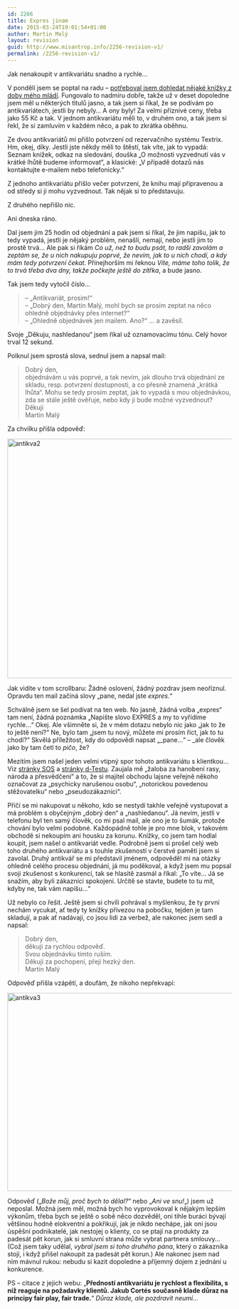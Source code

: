 ```yaml
---
id: 2266
title: Expres jinam
date: 2015-03-24T19:01:54+01:00
author: Martin Malý
layout: revision
guid: http://www.misantrop.info/2256-revision-v1/
permalink: /2256-revision-v1/
---
```

Jak nenakoupit v antikvariátu snadno a rychle&#8230;

<!--more-->

V pondělí jsem se poptal na radu &#8211; [potřeboval jsem dohledat nějaké knížky z doby mého mládí](http://kcc.misantrop.info/2015/03/23/antikvariat/). Fungovalo to nadmíru dobře, takže už v deset dopoledne jsem měl u některých titulů jasno, a tak jsem si říkal, že se podívám po antikvariátech, jestli by nebyly&#8230; A ony byly! Za velmi příznivé ceny, třeba jako 55 Kč a tak. V jednom antikvariátu měli to, v druhém ono, a tak jsem si řekl, že si zamluvím v každém něco, a pak to zkrátka oběhnu.

Ze dvou antikvariátů mi přišlo potvrzení od rezervačního systému Textrix. Hm, okej, díky. Jestli jste někdy měli to štěstí, tak víte, jak to vypadá: Seznam knížek, odkaz na sledování, douška &#8222;O možnosti vyzvednutí vás v krátké lhůtě budeme informovat&#8220;, a klasické: &#8222;V případě dotazů nás kontaktujte e-mailem nebo telefonicky.&#8220;

Z jednoho antikvariátu přišlo večer potvrzení, že knihu mají připravenou a od středy si ji mohu vyzvednout. Tak nějak si to představuju.

Z druhého nepřišlo nic.

Ani dneska ráno.

Dal jsem jim 25 hodin od objednání a pak jsem si říkal, že jim napíšu, jak to tedy vypadá, jestli je nějaký problém, nenašli, nemají, nebo jestli jim to prostě trvá&#8230; Ale pak si říkám _Co už, než to budu psát, to radši zavolám a zeptám se, že u nich nakupuju poprvé, že nevím, jak to u nich chodí, a kdy mám tedy potvrzení čekat_. Přinejhorším mi řeknou _Víte, máme toho tolik, že to trvá třeba dva dny, takže počkejte ještě do zítřka_, a bude jasno.

Tak jsem tedy vytočil číslo&#8230;

> &#8211; &#8222;Antikvariát, prosim!&#8220;  
> &#8211; &#8222;Dobrý den, Martin Malý, mohl bych se prosím zeptat na něco ohledně objednávky přes internet?&#8220;  
> &#8211; &#8222;Ohledně objednávek jen mailem. Ano?&#8220; &#8230; a zavěsil.

Svoje &#8222;Děkuju, nashledanou&#8220; jsem říkal už oznamovacímu tónu. Celý hovor trval 12 sekund.

Polknul jsem sprostá slova, sednul jsem a napsal mail:

> <span data-reactid=".2yz.1:3:1:$comment10152783397467496_10152783426467496:0.0.$right.0.$left.0.0.1.$comment-body.0.0"><span data-reactid=".2yz.1:3:1:$comment10152783397467496_10152783426467496:0.0.$right.0.$left.0.0.1.$comment-body.0.0.$end:0:$4:0">Dobrý den,</span></span><span data-reactid=".2yz.1:3:1:$comment10152783397467496_10152783426467496:0.0.$right.0.$left.0.0.1.$comment-body.0.3"><span data-reactid=".2yz.1:3:1:$comment10152783397467496_10152783426467496:0.0.$right.0.$left.0.0.1.$comment-body.0.3.0"><br data-reactid=".2yz.1:3:1:$comment10152783397467496_10152783426467496:0.0.$right.0.$left.0.0.1.$comment-body.0.3.0.$end:0:$1:0" /><span data-reactid=".2yz.1:3:1:$comment10152783397467496_10152783426467496:0.0.$right.0.$left.0.0.1.$comment-body.0.3.0.$end:0:$2:0">objednávám u vás poprvé, a tak nevím, jak dlouho trvá objednání ze skladu, resp. potvrzení dostupnosti, a co přesně znamená „krátká lhůta“. Mohu se tedy prosím zeptat, jak to vypadá s mou objednávkou, zda se stále ještě ověřuje, nebo kdy ji bude možné vyzvednout? </span><br data-reactid=".2yz.1:3:1:$comment10152783397467496_10152783426467496:0.0.$right.0.$left.0.0.1.$comment-body.0.3.0.$end:0:$3:0" /><span data-reactid=".2yz.1:3:1:$comment10152783397467496_10152783426467496:0.0.$right.0.$left.0.0.1.$comment-body.0.3.0.$end:0:$4:0">Děkuji</span><br data-reactid=".2yz.1:3:1:$comment10152783397467496_10152783426467496:0.0.$right.0.$left.0.0.1.$comment-body.0.3.0.$end:0:$5:0" /><span data-reactid=".2yz.1:3:1:$comment10152783397467496_10152783426467496:0.0.$right.0.$left.0.0.1.$comment-body.0.3.0.$end:0:$6:0">Martin Malý</span></span></span>

Za chvilku přišla odpověď:

[<img class="aligncenter size-full wp-image-2258" src="http://www.misantrop.info/wp-content/uploads/2015/03/antikva2.png" alt="antikva2" width="643" height="538" srcset="https://www.misantrop.info/wp-content/uploads/2015/03/antikva2.png 643w, https://www.misantrop.info/wp-content/uploads/2015/03/antikva2-200x167.png 200w, https://www.misantrop.info/wp-content/uploads/2015/03/antikva2-500x418.png 500w" sizes="(max-width: 643px) 100vw, 643px" />](http://www.misantrop.info/wp-content/uploads/2015/03/antikva2.png)

Jak vidíte v tom scrollbaru: Žádné oslovení, žádný pozdrav jsem neoříznul. Opravdu ten mail začíná slovy &#8222;pane, nedal jste _expres._&#8220;

Schválně jsem se šel podívat na ten web. No jasně, žádná volba &#8222;expres&#8220; tam není, žádná poznámka &#8222;Napište slovo EXPRES a my to vyřídíme rychle&#8230;&#8220; Okej. Ale všimněte si, že v mém dotazu nebylo nic jako &#8222;jak to že to ještě není?&#8220; Ne, bylo tam &#8222;jsem tu nový, můžete mi prosím říct, jak to tu chodí?&#8220; Skvělá příležitost, kdy do odpovědi napsat &#8222;_pane&#8230;&#8220; &#8211; _ale člověk jako by tam četl to _pičo_, že?

Mezitím jsem našel jeden velmi vtipný spor tohoto antikvariátu s klientkou&#8230; Viz [stránky SOS](http://www.asociace-sos.cz/spotrebitelska-zkusenost-antikvariat-11-antikvariat11-cz/) a [stránky d-Testu](http://www.vasestiznosti.cz/stiznost/2487/odepreni-prava-na-vraceni-zbozi-zakoupene-na-dalku-v-zakonne-lhute-arogance-a-zastrasovani-prodejcem). Zaujala mě &#8222;žaloba za hanobení rasy, národa a přesvědčení&#8220; a to, že si majitel obchodu lajsne veřejně někoho označovat za &#8222;psychicky narušenou osobu&#8220;, &#8222;notorickou povedenou stěžovatelku&#8220; nebo &#8222;pseudozákaznici&#8220;.

Příčí se mi nakupovat u někoho, kdo se nestydí takhle veřejně vystupovat a má problém s obyčejným &#8222;dobrý den&#8220; a &#8222;nashledanou&#8220;. Já nevím, jestli v telefonu byl ten samý člověk, co mi psal mail, ale ono je to šumák, protože chování bylo velmi podobné. Každopádně tohle je pro mne blok, v takovém obchodě si nekoupím ani housku za korunu. Knížky, co jsem tam hodlal koupit, jsem našel o antikvariát vedle. Podrobně jsem si prošel celý web toho druhého antikvariátu a s touhle zkušeností v čerstvé paměti jsem si zavolal. Druhý antikvář se mi představil jménem, odpověděl mi na otázky ohledně celého procesu objednání, já mu poděkoval, a když jsem mu popsal svoji zkušenost s konkurencí, tak se hlasitě zasmál a říkal: &#8222;To víte&#8230; Já se snažím, aby byli zákazníci spokojení. Určitě se stavte, budete to tu mít, kdyby ne, tak vám napíšu&#8230;&#8220;

Už nebylo co řešit. Ještě jsem si chvíli pohrával s myšlenkou, že ty první nechám vycukat, ať tedy ty knížky přivezou na pobočku, tejden je tam skladují, a pak ať nadávají, co jsou lidi za verbež, ale nakonec jsem sedl a napsal:

> Dobrý den,  
> děkuji za rychlou odpověď.  
> Svou objednávku tímto ruším.  
> Děkuji za pochopení, přeji hezký den.  
> Martin Malý

Odpověď přišla vzápětí, a doufám, že nikoho nepřekvapí:

[<img class="aligncenter size-full wp-image-2259" src="http://www.misantrop.info/wp-content/uploads/2015/03/antikva3.png" alt="antikva3" width="643" height="445" srcset="https://www.misantrop.info/wp-content/uploads/2015/03/antikva3.png 643w, https://www.misantrop.info/wp-content/uploads/2015/03/antikva3-200x138.png 200w, https://www.misantrop.info/wp-content/uploads/2015/03/antikva3-500x346.png 500w" sizes="(max-width: 643px) 100vw, 643px" />](http://www.misantrop.info/wp-content/uploads/2015/03/antikva3.png)

Odpověď (&#8222;_Bože můj, proč bych to dělal?_&#8220; nebo &#8222;_Ani ve snu!_&#8222;) jsem už neposlal. Možná jsem měl, možná bych ho vyprovokoval k nějakým lepším výkonům, třeba bych se ještě o sobě něco dozvěděl, oni tihle buráci bývají většinou hodně elokventní a pokřikují, jak je nikdo nechápe, jak oni jsou úspěšní podnikatelé, jak nestojej o klienty, co se ptají na produkty za padesát pět korun, jak si smluvní strana může vybrat partnera smlouvy&#8230; (Což jsem taky udělal, _vybral jsem si toho druhého pána_, který o zákazníka stojí, i když přišel nakoupit za padesát pět korun.) Ale nakonec jsem nad ním mávnul rukou: nebudu si kazit dopoledne a příjemný dojem z jednání u konkurence.

PS &#8211; citace z jejich webu: &#8222;**Předností antikvariátu je rychlost a flexibilita, s níž reaguje na požadavky klientů. Jakub Cortés současně klade důraz na principy fair play, fair trade.**&#8220; _Důraz klade, ale pozdravit neumí&#8230;_